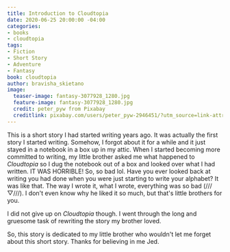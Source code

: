 ```yaml
---
title: Introduction to Cloudtopia
date: 2020-06-25 20:00:00 -04:00
categories:
- books
- cloudtopia
tags:
- Fiction
- Short Story
- Adventure
- Fantasy
book: cloudtopia
author: bravisha_skietano
image:
  teaser-image: fantasy-3077928_1280.jpg
  feature-image: fantasy-3077928_1280.jpg
  credit: peter_pyw from Pixabay
  creditlink: pixabay.com/users/peter_pyw-2946451/?utm_source=link-attribution&amp;utm_medium=referral&amp;utm_campaign=image&amp;utm_content=3077928
---
```


This is a short story I had started writing years ago. It was actually the first story I started writing. Somehow, I forgot about it for a while and it just stayed in a notebook in a box up in my attic. When I started becoming more committed to writing, my little brother asked me what happened to *Cloudtopia* so I dug the notebook out of a box and looked over what I had written. IT WAS HORRIBLE! So, so bad lol. Have you ever looked back at writing you had done when you were just starting to write your alphabet? It was like that. The way I wrote it, what I wrote, everything was so bad (///▽///). I don't even know why he liked it so much, but that's little brothers for you.

I did not give up on *Cloudtopia* though. I went through the long and gruesome task of rewriting the story my brother loved.

So, this story is dedicated to my little brother who wouldn't let me forget about this short story. Thanks for believing in me Jed.
